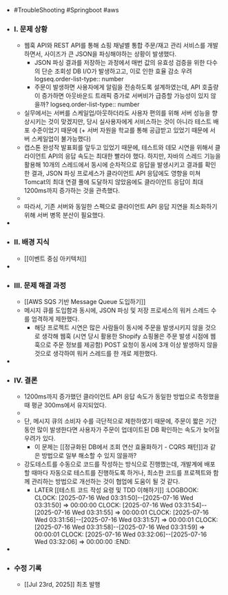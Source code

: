- #TroubleShooting #Springboot #aws
- ### I. 문제 상황
	- 웹훅 API와 REST API를 통해 쇼핑 채널별 통합 주문/재고 관리 서비스를 개발하면서, 사이즈가 큰 JSON을 파싱해야하는 상황이 발생했다.
		- JSON 파싱 결과를 저장하는 과정에서 매번 값의 유효성 검증을 위한 다수의 단순 조회성 DB I/O가 발생하고고, 이로 인한 효율 감소 우려
		  logseq.order-list-type:: number
		- 주문이 발생하면 사용자에게 알림을 전송하도록 설계하였는데, API 호출량이 증가하면 아웃바운드 트래픽 증가로 서버비가 급증할 가능성이 있지 않을까?
		  logseq.order-list-type:: number
	- 실무에서는 서버를 스케일업/아웃하더라도 사용자 편의를 위해 서버 성능을 향상시키는 것이 맞겠지만, 당시 실사용자에게 서비스하는 것이 아니라 테스트 배포 수준이었기 때문에 (+ 서버 자원을 학교를 통해 공급받고 있었기 때문에 서버 스케일업이 불가능했다)
	- 캡스톤 완성작 발표회를 앞두고 있었기 때문에, 테스트와 데모 시연을 위해서 클라이언트 API의 응답 속도는 최대한 빨라야 했다. 하지만, 자바의 스레드 기능을 활용해 10개의 스레드에서 동시에 순차적으로 응답을 발생시키고 결과를 확인한 결과, JSON 파싱 프로세스가 클라이언트 API 응답에도 영향을 미쳐 Tomcat의 최대 연결 풀에 도달하지 않았음에도 클라이언트 응답이 최대 1200ms까지 증가하는 것을 관측했다.
	-
	- 따라서, 기존 서버와 동일한 스펙으로 클라이언트 API 응답 지연을 최소화하기 위해 서버 병목 분산이 필요했다.
-
- ### II. 배경 지식
	- [[이벤트 중심 아키텍처]]
-
- ### III. 문제 해결 과정
	- [[AWS SQS 기반 Message Queue 도입하기]]
	- 메시지 큐를 도입함과 동시에, JSON 파싱 및 저장 프로세스의 워커 스레드 수를 엄격하게 제한했다.
		- 해당 프로젝트 시연은 많은 사람들이 동시에 주문을 발생시키지 않을 것으로 생각해 웹훅 (시연 당시 활용한 Shopify 쇼핑몰은 주문 발생 시점에 웹훅으로 주문 정보를 제공함) POST 요청이 동시에 3개 이상 발생하지 않을 것으로 생각하여 워커 스레드를 한 개로 제한했다.
-
- ### IV. 결론
	- 1200ms까지 증가했던 클라이언트 API 응답 속도가 동일한 방법으로 측정했을 때 평균 300ms에서 유지되었다.
	-
	- 단, 메시지 큐의 소비자 수를 극단적으로 제한하였기 때문에, 주문이 짧은 기간 동안 많이 발생한다면 사용자가 주문이 업데이트된 DB 확인하는 속도가 늦어질 우려가 있다.
		- 이 문제는 [[정규화된 DB에서 조회 연산 효율화하기 - CQRS 패턴]]과 같은 방법으로 일부 해소할 수 있지 않을까?
	- 강도테스트를 수동으로 코드를 작성하는 방식으로 진행했는데, 개발계에 배포할 때마다 자동으로 테스트를 진행하도록 하거나, 최소한 코드를 프로젝트와 함께 관리하는 방법으로 개선하는 것이 협업에 도움이 될 것 같다.
		- LATER [[테스트 코드 작성 요령 및 TDD 이해하기]]
		  :LOGBOOK:
		  CLOCK: [2025-07-16 Wed 03:31:50]--[2025-07-16 Wed 03:31:50] =>  00:00:00
		  CLOCK: [2025-07-16 Wed 03:31:54]--[2025-07-16 Wed 03:31:55] =>  00:00:01
		  CLOCK: [2025-07-16 Wed 03:31:56]--[2025-07-16 Wed 03:31:57] =>  00:00:01
		  CLOCK: [2025-07-16 Wed 03:31:58]--[2025-07-16 Wed 03:31:59] =>  00:00:01
		  CLOCK: [2025-07-16 Wed 03:32:06]--[2025-07-16 Wed 03:32:06] =>  00:00:00
		  :END:
-
- ### 수정 기록
	- [[Jul 23rd, 2025]] 최초 발행